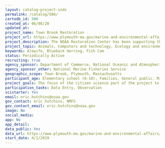 ```yaml
---
layout: catalog-project-indv
permalink: /catalog/506/
cartodb_id: 506
created_at: 06/08/20
updated_at: 
project_name: Town Brook Restoration 
project_url: https://www.plymouth-ma.gov/marine-and-environmental-affairs/pages/town-brook-herring-information
project_description: The NOAA Restoration Center has been supporting the Town of Plymouth for just over 20 years to remove 5 dams and enhance fish passage at a 6th dam on Town Brook in order to restore diadromous runs of river herring, American eel and rainbow smelt.  The final dam removal was completed in 2019.  As part of the project NOAA provided funding to install an underwater camera that allows for citizen scientists to count returning herring in order to determine the annual run size.  
project_topic: Animals, Computers and technology, Ecology and environment, Education, Nature and outdoors
keywords: Alewife, Blueback Herring, Fish Cam
status: Periodically Active
recruiting: true
agency_sponsor: Department of Commerce, National Oceanic and Atmospheric Administration (NOAA)
agency_sponsor_other: National Marine Fisheries Service
geographic_scope: Town Brook, Plymouth, Massachusetts
participant_age: Elementary school (6-10), Families, General public, Middle school (11-13), Targeted group, Youth/teen (up to 17)
project_goals: The focus of the citizen science part of the project to enable the public anywhere in the world to participate in the annual counting of herring on Town Brook.   Through increased public participation our goal to increase the national interest in restoring migratory fish runs that have been impacted to made made blockages such as dams, bridges and culverts. 
participation_tasks: Data Entry, Observation
scistarter: Yes
email: eric.hutchins@noaa.gov
gov_contact: eric hutchins, NMFS
gov_contact_email: eric.hutchins@noaa.gov
image: No
social_media: 
app: No
app_detail: 
data_public: Yes
data_url: https://www.plymouth-ma.gov/marine-and-environmental-affairs/pages/town-brook-herring-information
start_date: 4/1/2019
---
```



